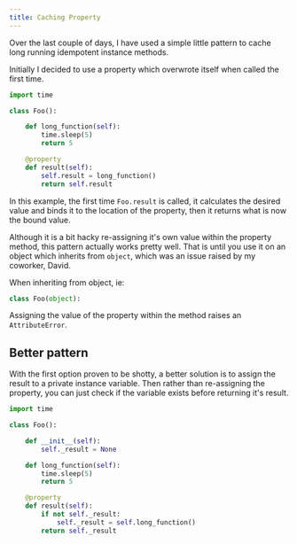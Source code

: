 ```yaml
---
title: Caching Property
---
```


Over the last couple of days, I have used a simple little pattern to cache long
running idempotent instance methods.

Initially I decided to use a property which overwrote itself when called the
first time.

```python
import time

class Foo():

    def long_function(self):
        time.sleep(5)
        return 5

    @property
    def result(self):
        self.result = long_function()
        return self.result

```

In this example, the first time `Foo.result` is called, it calculates the
desired value and binds it to the location of the property, then it returns
what is now the bound value.

Although it is a bit hacky re-assigning it's own value within the property
method, this pattern actually works pretty well. That is until you use it on an
object which inherits from `object`, which was an issue raised by my coworker,
David.

When inheriting from object, ie:

``` python
class Foo(object):
```

Assigning the value of the property within the method raises an
`AttributeError`.

## Better pattern
With the first option proven to be shotty, a better solution is to assign the
result to a private instance variable. Then rather than re-assigning the
property, you can just check if the variable exists before returning it's
result.

```python
import time

class Foo():

    def __init__(self):
        self._result = None

    def long_function(self):
        time.sleep(5)
        return 5

    @property
    def result(self):
        if not self._result:
            self._result = self.long_function()
        return self._result
```
